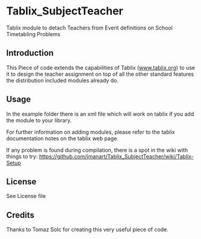 Tablix_SubjectTeacher
=====================

Tablix module to detach Teachers from Event definitions on School Timetabling Problems

Introduction
------------
This Piece of code extends the capabilities of Tablix (www.tablix.org) to use it to design the teacher assignment on top of all the other standard features the distribution included modules already do.

Usage
-----
In the example folder there is an xml file which will work on tablix if you add the module to your library.

For further information on adding modules, please refer to the tablix documentation notes on the tablix web page.

If any problem is found during compilation, there is a spot in the wiki with things to try: https://github.com/jmanart/Tablix_SubjectTeacher/wiki/Tablix-Setup

License
-------
See License file

Credits
-------
Thanks to Tomaz Solc for creating this very useful piece of code.
